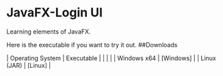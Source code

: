 # JavaFX-Login UI

Learning elements of JavaFX.

Here is the executable if you want to try it out.
##Downloads

| Operating System | Executable |
|                  |            |
| Windows x64      | [Windows]  |
| Linux (JAR)      | [Linux]    |

